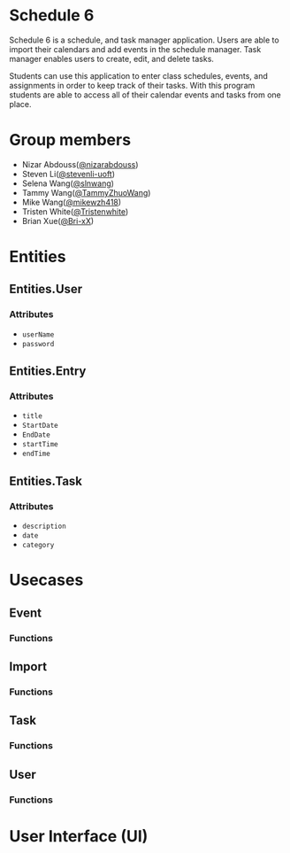 # Schedule 6

Schedule 6 is a schedule, and task manager application. Users are able to import their calendars and add events in the schedule manager. Task manager enables users to create, edit, and delete tasks.

Students can use this application to enter class schedules, events, and assignments in order to keep track of their tasks. With this program students are able to access all of their calendar events and tasks from one place.

# Group members
- Nizar Abdouss([@nizarabdouss](https://github.com/nizarabdouss))
- Steven Li([@stevenli-uoft](https://github.com/stevenli-uoft))
- Selena Wang([@slnwang](https://github.com/slnwang))
- Tammy Wang([@TammyZhuoWang](https://github.com/TammyZhuoWang))
- Mike Wang([@mikewzh418](https://github.com/mikewzh418))
- Tristen White([@Tristenwhite](https://github.com/Tristenwhite))
- Brian Xue([@Bri-xX](https://github.com/Bri-xX))

# Entities 

## Entities.User
### Attributes
* `userName`
* `password`
## Entities.Entry
### Attributes
* `title`
* `StartDate`
* `EndDate`
* `startTime`
* `endTime`
## Entities.Task
### Attributes
* `description`
* `date`
* `category`

# Usecases
## Event 
### Functions
## Import
### Functions
## Task 
### Functions
## User
### Functions

# User Interface (UI)


